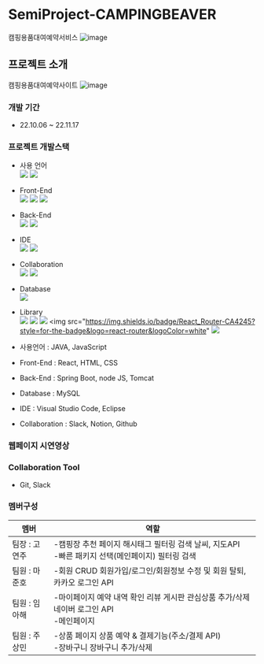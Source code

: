 # SemiProject-CAMPINGBEAVER
캠핑용품대여예약서비스
![image](https://user-images.githubusercontent.com/112377313/202656515-7e8d9dec-0df2-4a99-99bf-c8044c22b63e.png)

## 프로젝트 소개
캠핑용품대여예약사이트
![image](https://user-images.githubusercontent.com/112377313/202656069-af6f0a89-69ba-4b5a-be63-8ac1e29c385f.png)

### 개발 기간
* 22.10.06 ~ 22.11.17

### 프로젝트 개발스택
* 사용 언어<br/>
<img src="https://img.shields.io/badge/Java-007396?style=for-the-badge&logo=java&logoColor=white"/> <img src="https://img.shields.io/badge/javascript-F7DF1E?style=for-the-badge&logo=javascript&logoColor=black">
* Front-End<br/>
<img src="https://img.shields.io/badge/HTML-E34F26?style=for-the-badge&logo=html5&logoColor=white"> <img src="https://img.shields.io/badge/CSS-1572B6?style=for-the-badge&logo=css3&logoColor=white"> <img src="https://img.shields.io/badge/React-61DAFB?style=for-the-badge&logo=React&logoColor=black">
* Back-End<br/>
<img src="https://img.shields.io/badge/Node.js-339933?style=for-the-badge&logo=Node.js&logoColor=white"/>  <img src="https://img.shields.io/badge/Spring Boot-6DB33F?style=for-the-badge&logo=Spring Boot&logoColor=white"/>
* IDE<br/>
<img src="https://img.shields.io/badge/Eclipse-2C2255?style=for-the-badge&logo=Eclipse&logoColor=white"/>  <img src="https://img.shields.io/badge/VSCode-007ACC?style=for-the-badge&logo=VisualStudioCode&logoColor=white"/>
* Collaboration<br/>
<img src="https://img.shields.io/badge/GitHub-181717?style=for-the-badge&logo=GitHub&logoColor=white"/> <img src="https://img.shields.io/badge/Apache Tomcat 8.5-D22128?style=for-the-badge&logo=Apache Tomcat&logoColor=white"/>
* Database<br/> <img src="https://img.shields.io/badge/MySQL-4479A1?style=for-the-badge&logo=MySQL&logoColor=white"/>
* Library<br/> <img src="https://img.shields.io/badge/Kakao Map Api-007CE2?style=for-the-badge&logo=KaKao Map Api&logoColor=white"> <img src="https://img.shields.io/badge/BootStrap-7952B3?style=for-the-badge&logo=BootStrap&logoColor=white"/> <img src="https://img.shields.io/badge/styled--components-DB7093?style=for-the-badge&logo=styled-components&logoColor=white" > <img src="https://img.shields.io/badge/React_Router-CA4245?style=for-the-badge&logo=react-router&logoColor=white" <img src="https://img.shields.io/badge/Axios-007CE2?style=for-the-badge&logo=axios&logoColor=white" >

* 사용언어 : JAVA, JavaScript
* Front-End : React, HTML, CSS
* Back-End : Spring Boot, node JS, Tomcat
* Database : MySQL
* IDE : Visual Studio Code, Eclipse
* Collaboration : Slack, Notion, Github
                 

### 웹페이지 시연영상


### Collaboration Tool
* Git, Slack

### 멤버구성
멤버|역할
---|---|
팀장 : 고연주 | -캠핑장 추천 페이지 해시태그 필터링 검색 날씨, 지도API <br/> -빠른 패키지 선택(메인페이지) 필터링 검색
팀원 : 마준호 | -회원 CRUD 회원가입/로그인/회원정보 수정 및 회원 탈퇴, 카카오 로그인 API
팀원 : 임아해 | -마이페이지 예약 내역 확인 리뷰 게시판 관심상품 추가/삭제 네이버 로그인 API <br/> -메인페이지
팀원 : 주상민 | -상품 페이지 상품 예약 & 결제기능(주소/결제 API) <br/> -장바구니 장바구니 추가/삭제
